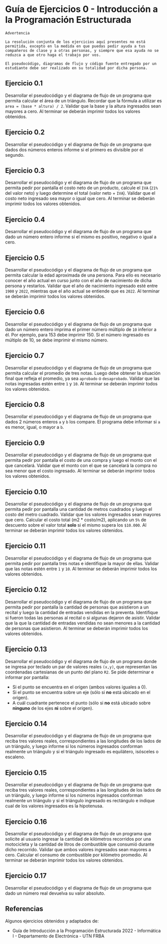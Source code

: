 # Guía de Ejercicios 0 - Introducción a la Programación Estructurada

```
Advertencia

La resolución conjunta de los ejercicios aquí presentes no está permitida, excepto en la medida en que puedas pedir ayuda a tus compañeros de clase y a otras personas, y siempre que esa ayuda no se reduzca a que otro haga el trabajo por vos.

El pseudocódigo, diagramas de flujo y código fuente entregado por un estudiante debe ser realizado en su totalidad por dicha persona.
```

## Ejercicio 0.1
Desarrollar el pseudocódigo y el diagrama de flujo de un programa que permita calcular el área de un triángulo. Recordar que la fórmula a utilizar es `area = (base * altura) / 2`. Validar que la base y la altura ingresados sean mayores a cero. Al terminar se deberán imprimir todos los valores obtenidos.

## Ejercicio 0.2
Desarrollar el pseudocódigo y el diagrama de flujo de un programa que dados dos números enteros informe si el primero es divisible por el segundo.

## Ejercicio 0.3
Desarrollar el pseudocódigo y el diagrama de flujo de un programa que permita pedir por pantalla el costo neto de un producto, calcule el `IVA` (`21%` del valor neto) y luego determine el total (valor neto + `IVA`). Validar que el costo neto ingresado sea mayor o igual que cero. Al terminar se deberán imprimir todos los valores obtenidos.

## Ejercicio 0.4
Desarrollar el pseudocódigo y el diagrama de flujo de un programa que dado un número entero informe si el mismo es positivo, negativo o igual a cero.

## Ejercicio 0.5
Desarrollar el pseudocódigo y el diagrama de flujo de un programa que permita calcular la edad aproximada de una persona. Para ello es necesario conocer el año actual en curso junto con el año de nacimiento de dicha persona y restarlos. Validar que el año de nacimiento ingresado esté entre `1900` y `2022`, mientras que el año actual se entiende que es `2022`. Al terminar se deberán imprimir todos los valores obtenidos.

## Ejercicio 0.6
Desarrollar el pseudocódigo y el diagrama de flujo de un programa que dado un número entero imprima el primer número múltiplo de `10` inferior a él. Por ejemplo, para 153 debe imprimir 150. Si el número ingresado es múltiplo de 10, se debe imprimir el mismo número.

## Ejercicio 0.7
Desarrollar el pseudocódigo y el diagrama de flujo de un programa que permita calcular el promedio de tres notas. Luego debe obtener la situación final que refleja el promedio, ya sea `aprobado` o `desaprobado`. Validar que las notas ingresadas estén entre `1` y `10`. Al terminar se deberán imprimir todos los valores obtenidos.

## Ejercicio 0.8
Desarrollar el pseudocódigo y el diagrama de flujo de un programa que dados 2 números enteros `a` y `b` los compare. El programa debe informar si `a` es menor, igual, o mayor a `b`.

## Ejercicio 0.9
Desarrollar el pseudocódigo y el diagrama de flujo de un programa que permita pedir por pantalla el costo de una compra y luego el monto con el que cancelará. Validar que el monto con el que se cancelará la compra no sea menor que el costo ingresado. Al terminar se deberán imprimir todos los valores obtenidos.

## Ejercicio 0.10
Desarrollar el pseudocódigo y el diagrama de flujo de un programa que permita pedir por pantalla una cantidad de metros cuadrados y luego el costo del metro cuadrado. Validar que los valores ingresados sean mayores que cero. Calcular el costo total (m2 * costo/m2), aplicando un `5%` de descuento sobre el valor total **solo** si el mismo supera los `$10.000`. Al terminar se deberán imprimir todos los valores obtenidos.

## Ejercicio 0.11
Desarrollar el pseudocódigo y el diagrama de flujo de un programa que permita pedir por pantalla tres notas e identifique la mayor de ellas. Validar que las notas estén entre `1` y `10`. Al terminar se deberán imprimir todos los valores obtenidos.

## Ejercicio 0.12
Desarrollar el pseudocódigo y el diagrama de flujo de un programa que permita pedir por pantalla la cantidad de personas que asistieron a un recital y luego la cantidad de entradas vendidas en la preventa. Identifique si fueron todas las personas al recital o si algunas dejaron de asistir. Validar que la que la cantidad de entradas vendidas no sean menores a la cantidad de personas que asistieron. Al terminar se deberán imprimir todos los valores obtenidos.

## Ejercicio 0.13
Desarrollar el pseudocódigo y el diagrama de flujo de un programa donde se ingresa por teclado un par de valores reales
`(x,y)`, que representan las coordenadas cartesianas de un punto del plano `R2`. Se pide determinar e informar por pantalla:
- Si el punto se encuentra en el origen (ambos valores iguales a 0).
- Si el punto se encuentra sobre un eje (sólo si **no** está ubicado en el origen).
- A cuál cuadrante pertenece el punto (sólo si **no** está ubicado sobre **ninguno** de los ejes **ni** sobre el origen).

## Ejercicio 0.14
Desarrollar el pseudocódigo y el diagrama de flujo de un programa que reciba tres valores reales, correspondientes a las longitudes de los lados de un triángulo, y luego informe si los números ingresados conforman realmente un triángulo y si el triángulo ingresado es equilátero, isósceles o escaleno.

## Ejercicio 0.15
Desarrollar el pseudocódigo y el diagrama de flujo de un programa que reciba tres valores reales, correspondientes a las
longitudes de los lados de un triángulo, y luego informe si los números ingresados conforman realmente un triángulo y si el triángulo ingresado es rectángulo e indique cual de los valores ingresados es la hipotenusa.

## Ejercicio 0.16
Desarrollar el pseudocódigo y el diagrama de flujo de un programa que solicite al usuario ingresar la cantidad de kilómetros recorridos por una motocicleta y la cantidad de litros de combustible que consumió durante dicho recorrido. Validar que ambos valores ingresados sean mayores a cero. Calcular el consumo de combustible por kilómetro promedio. Al terminar se deberán imprimir todos los valores obtenidos.

## Ejercicio 0.17
Desarrollar el pseudocódigo y el diagrama de flujo de un programa que dado un número real devuelva su valor absoluto.

## Referencias
Algunos ejercicios obtenidos y adaptados de:
- Guía de Introducción a la Programación Estructurada 2022 - Informática I - Departamento de Electrónica - UTN FRBA
